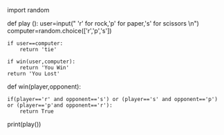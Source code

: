 import random

def play ():
    user=input(" 'r' for rock,'p' for paper,'s' for scissors \n")
    computer=random.choice(['r','p','s'])

    if user==computer:
        return 'tie'
    
    if win(user,computer):
        return 'You Win'
    return 'You Lost'
def win(player,opponent):

    if(player=='r' and opponent=='s') or (player=='s' and opponent=='p') or (player=='p'and opponent=='r'):
        return True
    
print(play())

